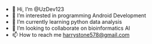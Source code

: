 - 👋 Hi, I’m @UzDev123
- 👀 I’m interested in programming Android Development
- 🌱 I’m currently learning python data analysis
- 💞️ I’m looking to collaborate on bioinformatics AI 
- 📫 How to reach me harrystone578@gmail.com
<!---
UzDev123/UzDev123 is a ✨ special ✨ repository because its `README.md` (this file) appears on your GitHub profile.
You can click the Preview link to take a look at your changes.
--->
